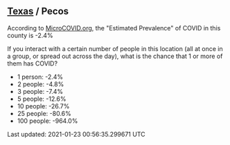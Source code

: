 
## [Texas](/united-states/texas) / Pecos

According to [MicroCOVID.org](http://microcovid.org),
the "Estimated Prevalence" of COVID in this county is -2.4%

If you interact with a certain number of people in this location
(all at once in a group, or spread out across the day), what is the chance that
1 or more of them has COVID?

- 1 person: -2.4%
- 2 people: -4.8%
- 3 people: -7.4%
- 5 people: -12.6%
- 10 people: -26.7%
- 25 people: -80.6%
- 100 people: -964.0%

Last updated: 2021-01-23 00:56:35.299671 UTC
